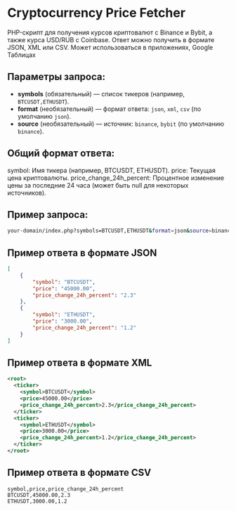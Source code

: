 # Cryptocurrency Price Fetcher

PHP-скрипт для получения курсов криптовалют с Binance и Bybit, а также курса USD/RUB с Coinbase. Ответ можно получить в формате JSON, XML или CSV.
Может использоваться в приложениях, Google Таблицах

## Параметры запроса:
- **symbols** (обязательный) — список тикеров (например, `BTCUSDT,ETHUSDT`).
- **format** (необязательный) — формат ответа: `json`, `xml`, `csv` (по умолчанию `json`).
- **source** (необязательный) — источник: `binance`, `bybit` (по умолчанию `binance`).

## Общий формат ответа:

symbol: Имя тикера (например, BTCUSDT, ETHUSDT).
price: Текущая цена криптовалюты.
price_change_24h_percent: Процентное изменение цены за последние 24 часа (может быть null для некоторых источников).

## Пример запроса:
```sh
your-domain/index.php?symbols=BTCUSDT,ETHUSDT&format=json&source=binance
```

## Пример ответа в формате JSON
```json
[
    {
        "symbol": "BTCUSDT",
        "price": "45000.00",
        "price_change_24h_percent": "2.3"
    },
    {
        "symbol": "ETHUSDT",
        "price": "3000.00",
        "price_change_24h_percent": "1.2"
    }
]
```

## Пример ответа в формате XML
```XML
<root>
  <ticker>
    <symbol>BTCUSDT</symbol>
    <price>45000.00</price>
    <price_change_24h_percent>2.3</price_change_24h_percent>
  </ticker>
  <ticker>
    <symbol>ETHUSDT</symbol>
    <price>3000.00</price>
    <price_change_24h_percent>1.2</price_change_24h_percent>
  </ticker>
</root>
```
## Пример ответа в формате CSV
```csv
symbol,price,price_change_24h_percent
BTCUSDT,45000.00,2.3
ETHUSDT,3000.00,1.2
```
